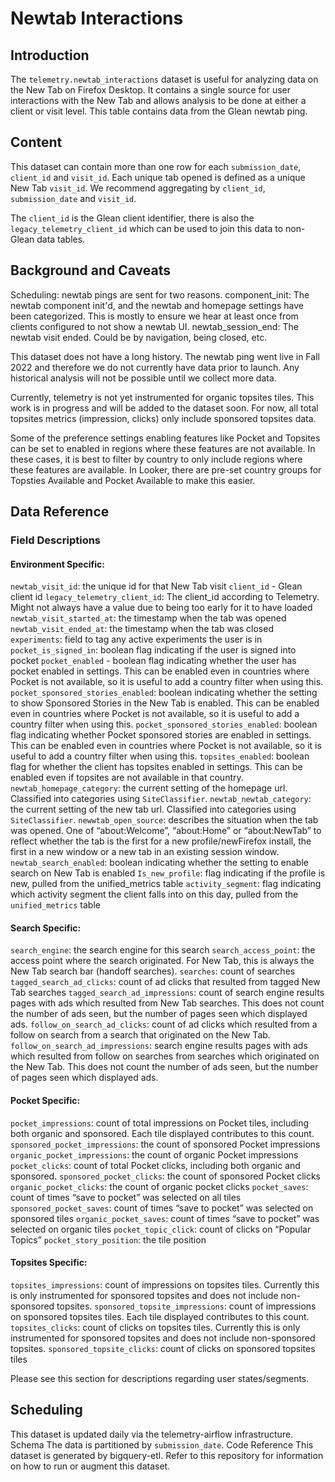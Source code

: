 # Newtab Interactions


## Introduction
The `telemetry.newtab_interactions` dataset is useful for analyzing data on the New Tab on Firefox Desktop.  It contains a single source for user interactions with the New Tab and allows analysis to be done at either a client or visit level.  This table contains data from the Glean newtab ping. 

## Content 
This dataset can contain more than one row for each  `submission_date`, `client_id` and `visit_id`.  Each unique tab opened is defined as a unique New Tab `visit_id`.  We recommend aggregating by `client_id`, `submission_date` and `visit_id`. 

The `client_id` is the Glean client identifier, there is also the `legacy_telemetry_client_id` which can be used to join this data to non-Glean data tables. 

## Background and Caveats
Scheduling:  newtab pings are sent for two reasons. 
component_init: The newtab component init'd, and the newtab and homepage settings have been categorized. This is mostly to ensure we hear at least once from clients configured to not show a newtab UI.
newtab_session_end: The newtab visit ended. Could be by navigation, being closed, etc. 

This dataset does not have a long history. The newtab ping went live in Fall 2022 and therefore we do not currently have data prior to launch.  Any historical analysis will not be possible until we collect more data. 

Currently, telemetry is not yet instrumented for organic topsites tiles. This work is in progress and will be added to the dataset soon.  For now, all total topsites metrics (impression, clicks) only include sponsored topsites data. 

Some of the preference settings enabling features like Pocket and Topsites can be set to enabled in regions where these features are not available. In these cases, it is best to filter by country to only include regions where these features are available. In Looker, there are pre-set country groups for Topsties Available and Pocket Available to make this easier. 

## Data Reference 

### Field Descriptions 
#### Environment Specific: 
`newtab_visit_id`:  the unique id for that New Tab visit
`client_id` - Glean client id 
`legacy_telemetry_client_id`: The client_id according to Telemetry. Might not always have a value due to being too early for it to have loaded
`newtab_visit_started_at`: the timestamp when the tab was opened
`newtab_visit_ended_at`: the timestamp when the tab was closed
`experiments`: field to tag any active experiments the user is in 
`pocket_is_signed_in`: boolean flag indicating if the user is signed into pocket
`pocket_enabled` - boolean flag indicating whether the user has pocket enabled in settings. This can be enabled even in countries where Pocket is not available, so it is useful to add a country filter when using this. 
`pocket_sponsored_stories_enabled`: boolean indicating whether the setting to show Sponsored Stories in the New Tab is enabled. This can be enabled even in countries where Pocket is not available, so it is useful to add a country filter when using this. 
`pocket_sponsored_stories_enabled`:  boolean flag indicating whether Pocket sponsored stories are enabled in settings. This can be enabled even in countries where Pocket is not available, so it is useful to add a country filter when using this.
`topsites_enabled`: boolean flag for whether the client has topsites enabled in settings. This can be enabled even if topsites are not available in that country.
`newtab_homepage_category`: the current setting of the homepage url. Classified into categories using `SiteClassifier`.
`newtab_newtab_category`: the current setting of the new tab url.  Classified into categories using `SiteClassifier`.
`newwtab_open_source`: describes the situation when the tab was opened. One of “about:Welcome”, “about:Home” or “about:NewTab” to reflect whether the tab is the first for a new profile/newFirefox install, the first in a new window or a new tab in an existing session window.
`newtab_search_enabled`: boolean indicating whether the setting to enable search on New Tab is enabled 
`Is_new_profile`: flag indicating if the profile is new, pulled from the unified_metrics table
`activity_segment`: flag indicating which activity segment the client falls into on this day, pulled from the `unified_metrics` table


#### Search Specific: 
`search_engine`: the search engine for this search
`search_access_point`: the access point where the search originated. For New Tab, this is always the New Tab search bar (handoff searches). 
`searches`: count of searches
`tagged_search_ad_clicks`: count of ad clicks that resulted from tagged New Tab searches
`tagged_search_ad_impressions`: count of search engine results pages with ads which resulted from New Tab searches. This does not count the number of ads seen, but the number of pages seen which displayed ads. 
`follow_on_search_ad_clicks`: count of ad clicks which resulted from a follow on search from a search that originated on the New Tab. 
`follow_on_search_ad_impressions`: search engine results pages with ads which resulted from follow on searches from searches which originated on the New Tab. This does not count the number of ads seen, but the number of pages seen which displayed ads. 

#### Pocket Specific: 
`pocket_impressions`: count of total impressions on Pocket tiles, including both organic and sponsored. Each tile displayed contributes to this count.
`sponsored_pocket_impressions`: the count of sponsored Pocket impressions
`organic_pocket_impressions`: the count of organic Pocket impressions
`pocket_clicks`: count of total Pocket clicks, including both organic and sponsored. 
`sponsored_pocket_clicks`: the count of sponsored Pocket clicks
`organic_pocket_clicks`: the count of organic pocket clicks
`pocket_saves`: count of times “save to pocket” was selected on all tiles
`sponsored_pocket_saves`: count of times “save to pocket” was selected on sponsored tiles
`organic_pocket_saves`: count of times “save to pocket” was selected on organic tiles
`pocket_topic_click`: count of clicks on “Popular Topics” 
`pocket_story_position`: the tile position 

#### Topsites Specific:
`topsites_impressions`: count of impressions on topsites tiles. Currently this is only instrumented for sponsored topsites and does not include non-sponsored topsites. 
`sponsored_topsite_impressions`: count of impressions on sponsored topsites tiles. Each tile displayed contributes to this count. 
`topsites_clicks`: count of clicks on topsites tiles. Currently this is only instrumented for sponsored topsites and does not include non-sponsored topsites. 
`sponsored_topsite_clicks`: count of clicks on sponsored topsites tiles

Please see this section for descriptions regarding user states/segments.

## Scheduling
This dataset is updated daily via the telemetry-airflow infrastructure. 
Schema
The data is partitioned by `submission_date`. 
Code Reference 
This dataset is generated by bigquery-etl. Refer to this repository for information on how to run or augment this dataset. 
